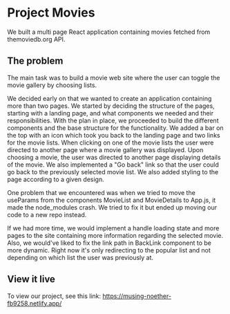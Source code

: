 # Project Movies

We built a multi page React application containing movies fetched from themoviedb.org API. 


## The problem

The main task was to build a movie web site where the user can toggle the movie gallery by choosing lists. 

We decided early on that we wanted to create an application containing more than two pages. We started by deciding the structure of the pages, starting with a landing page, and what components we needed and their responsibilities. With the plan in place, we proceeded to build the different components and the base structure for the functionality. We added a bar on the top with an icon which took you back to the landing page and two links for the movie lists. When clicking on one of the movie lists the user were directed to another page where a movie gallery was displayed. Upon choosing a movie, the user was directed to another page displaying details of the movie. We also implemented a "Go back" link so that the user could go back to the previously selected movie list. We also added styling to the page according to a given design.

One problem that we encountered was when we tried to move the useParams from the components MovieList and MovieDetails to App.js, it made the node_modules crash. We tried to fix it but ended up moving our code to a new repo instead.

If we had more time, we would implement a handle loading state and more pages to the site containing more information regarding the selected movie. Also, we would've liked to fix the link path in BackLink component to be more dynamic. Right now it's only redirecting to the popular list and not depending on which list the user was previously at. 


## View it live

To view our project, see this link: https://musing-noether-fb9258.netlify.app/
